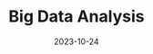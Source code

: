 ---
title: Big Data Analysis
summary: Practical course on the basics of the Structured Query Language (SQL) using Microsoft Server environment. 
date: 2023-10-24
type: docs
math: false
tags:
  - SQL
image:
 # caption: 'Embed rich media such as videos and LaTeX math'

Course structure: |
  I develop my courses for full-time and part-time students, taking into account their needs and limitations. The course covers everything from data queries and programming to table joins and subqueries for full-time students. Part-time students focus on filtering, aggregate functions, and grouping to gain essential competencies they can use in their careers.
  Each class has an introduction, examples, and hands-on tasks. These individual or small-group tasks enable students contribute and reinforce their learning. After students do the exercises, I check them right away. providing fast comments to confirm understanding and address any errors immediately.

The overarching goals of my Big Data Analysis class include: |-

  - Developing proficiency in SQL for data querying.

  - Building an understanding of relational databases and how to integrate data across multiple tables.

  - Enhancing analytical thinking through problem-solving exercises based on state of the art instructional materials.

  - Cultivating data interpretation skills to support decision-making and insights generation.

Materials used in class: |
  - ["SQL Queries for Mere Mortals: A Hands-On Guide to Data Manipulation in SQL", 4th Edition by John L. Viescas] (https://www.oreilly.com/library/view/sql-queries-for/9780134858432/)
  - Supplementary materials include free online courses so Students can experience working with different versions of SQL, for example [codecademy] (https://www.codecademy.com/learn/learn-sql)

#[Hugo Blox Builder](https://hugoblox.com) is designed to give technical content creators a seamless experience. You can focus on the content and the Hugo Blox Builder which this template is built upon handles the rest.

#**Embed videos, podcasts, code, LaTeX math, and even test students!**

#On this page, you'll find some examples of the types of technical content that can be rendered with Hugo Blox.



## Test students

#Provide a simple yet fun self-assessment by revealing the solutions to challenges with the `spoiler` shortcode:

#```markdown
#{{</* spoiler text="👉 Click to view the solution" */>}}
#You found me!
#{{</* /spoiler */>}}
#```

#renders as

#{{< spoiler text="👉 Click to view the solution" >}} You found me 🎉 {{< /spoiler >}}

## Math

#Hugo Blox Builder supports a Markdown extension for $\LaTeX$ math. You can enable this feature by toggling the `math` option in your `config/_default/params.yaml` file.

#To render _inline_ or _block_ math, wrap your LaTeX math with `{{</* math */>}}$...${{</* /math */>}}` or `{{</* math */>}}$$...$${{</* /math */>}}`, respectively.

#{{% callout note %}}
#We wrap the LaTeX math in the Hugo Blox _math_ shortcode to prevent Hugo rendering our math as Markdown.
#{{% /callout %}}

#Example **math block**:

#```latex
#{{</* math */>}}
#$$
#\gamma_{n} = \frac{ \left | \left (\mathbf x_{n} - \mathbf x_{n-1} \right )^T \left [\nabla F (\mathbf x_{n}) - \nabla F (\mathbf x_{n-1}) \right ] \right |}{\left \|\nabla F(\mathbf{x}_{n}) - \nabla F(\mathbf{x}_{n-1}) \right \|^2}
#$$
#{{</* /math */>}}
#```

#renders as

#{{< math >}}
#$$\gamma_{n} = \frac{ \left | \left (\mathbf x_{n} - \mathbf x_{n-1} \right )^T \left [\nabla F (\mathbf x_{n}) - \nabla F (\mathbf x_{n-1}) \right ] \right |}{\left \|\nabla F(\mathbf{x}_{n}) - \nabla F(\mathbf{x}_{n-1}) \right \|^2}$$
#{{< /math >}}

#Example **inline math** `{{</* math */>}}$\nabla F(\mathbf{x}_{n})${{</* /math */>}}` renders as {{< math >}}$\nabla F(\mathbf{x}_{n})${{< /math >}}.

#Example **multi-line math** using the math linebreak (`\\`):

#```latex
#{{</* math */>}}
#$$f(k;p_{0}^{*}) = \begin{cases}p_{0}^{*} & \text{if }k=1, \\
#1-p_{0}^{*} & \text{if }k=0.\end{cases}$$
#{{</* /math */>}}
#```

#renders as

#{{< math >}}

#$$
#f(k;p_{0}^{*}) = \begin{cases}p_{0}^{*} & \text{if }k=1, \\
#1-p_{0}^{*} & \text{if }k=0.\end{cases}
#$$

#{{< /math >}}

## Code

#Hugo Blox Builder utilises Hugo's Markdown extension for highlighting code syntax. The code theme can be selected in the `config/_default/params.yaml` file.


 #   ```python
 #   import pandas as pd
 #   data = pd.read_csv("data.csv")
 #   data.head()
 #   ```

#renders as

#```python
#import pandas as pd
#data = pd.read_csv("data.csv")
#data.head()
#```

## Inline Images

#```go
#{{</* icon name="python" */>}} Python
#```

#renders as

#{{< icon name="python" >}} Python

## Did you find this page helpful? Consider sharing it 🙌
---